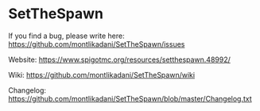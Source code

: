 # SetTheSpawn
If you find a bug, please write here: https://github.com/montlikadani/SetTheSpawn/issues

Website: https://www.spigotmc.org/resources/setthespawn.48992/

Wiki: https://github.com/montlikadani/SetTheSpawn/wiki

Changelog: https://github.com/montlikadani/SetTheSpawn/blob/master/Changelog.txt
